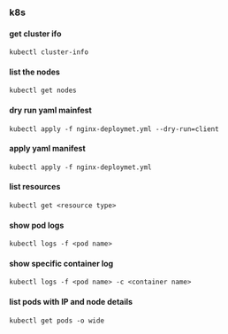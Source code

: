 ### k8s

#### get cluster ifo
```
kubectl cluster-info
```

#### list the nodes
```
kubectl get nodes
```

#### dry run yaml mainfest
```
kubectl apply -f nginx-deploymet.yml --dry-run=client
```

#### apply yaml manifest
```
kubectl apply -f nginx-deploymet.yml 
```

#### list resources
```
kubectl get <resource type>
```
#### show pod logs
```
kubectl logs -f <pod name>
```
#### show specific container log
```
kubectl logs -f <pod name> -c <container name>
```
#### list pods with IP and node details
```
kubectl get pods -o wide
```

